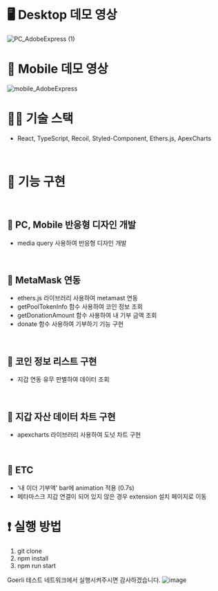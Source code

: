 # 🖥️ Desktop 데모 영상

![PC_AdobeExpress (1)](https://github.com/VictoryJu/wallet-info/assets/68391427/06eaf21e-c7dd-418d-976b-8af2f581f6a6)


# 📱 Mobile 데모 영상

![mobile_AdobeExpress](https://github.com/VictoryJu/wallet-info/assets/68391427/374dbbcd-a549-433d-89aa-ad98ec39062c)


# 👨‍💻 기술 스택
- React, TypeScript, Recoil, Styled-Component, Ethers.js, ApexCharts
<br/>

# 📜 기능 구현
<br/>

## 🎈 PC, Mobile 반응형 디자인 개발
- media query 사용하여 반응형 디자인 개발
<br/>

## 🦊 MetaMask 연동
- ethers.js 라이브러리 사용하여 metamast 연동
- getPoolTokenInfo 함수 사용하여 코인 정보 조회
- getDonationAmount 함수 사용하여 내 기부 금액 조회
- donate 함수 사용하여 기부하기 기능 구현
<br/>

## 📑 코인 정보 리스트 구현
- 지갑 연동 유무 판별하여 데이터 조회
<br/>

## 🔎 지갑 자산 데이터 차트 구현
- apexcharts 라이브러리 사용하여 도넛 차트 구현

<br/>

## 👀 ETC
- ‘내 이더 기부액’ bar에 animation 적용 (0.7s)
- 메타마스크 지갑 연결이 되어 있지 않은 경우 extension 설치 페이지로 이동
  
# ❗️ 실행 방법
1. git clone
2. npm install
3. npm run start

Goerli 테스트 네트워크에서 실행시켜주시면 감사하겠습니다.
![image](https://github.com/VictoryJu/wallet-info/assets/68391427/76e65a44-eb05-4c89-b47a-ded2f972bc1f)
